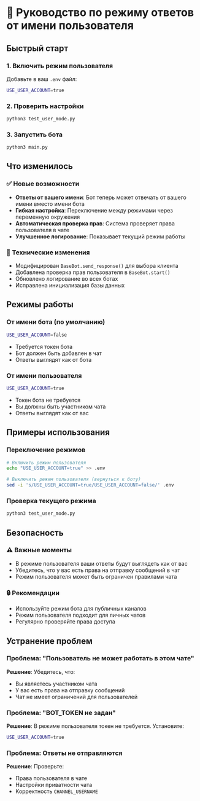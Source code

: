 # 🤖 Руководство по режиму ответов от имени пользователя

## Быстрый старт

### 1. Включить режим пользователя
Добавьте в ваш `.env` файл:
```bash
USE_USER_ACCOUNT=true
```

### 2. Проверить настройки
```bash
python3 test_user_mode.py
```

### 3. Запустить бота
```bash
python3 main.py
```

## Что изменилось

### ✅ Новые возможности
- **Ответы от вашего имени**: Бот теперь может отвечать от вашего имени вместо имени бота
- **Гибкая настройка**: Переключение между режимами через переменную окружения
- **Автоматическая проверка прав**: Система проверяет права пользователя в чате
- **Улучшенное логирование**: Показывает текущий режим работы

### 🔧 Технические изменения
- Модифицирован `BaseBot.send_response()` для выбора клиента
- Добавлена проверка прав пользователя в `BaseBot.start()`
- Обновлено логирование во всех ботах
- Исправлена инициализация базы данных

## Режимы работы

### От имени бота (по умолчанию)
```bash
USE_USER_ACCOUNT=false
```
- Требуется токен бота
- Бот должен быть добавлен в чат
- Ответы выглядят как от бота

### От имени пользователя
```bash
USE_USER_ACCOUNT=true
```
- Токен бота не требуется
- Вы должны быть участником чата
- Ответы выглядят как от вас

## Примеры использования

### Переключение режимов
```bash
# Включить режим пользователя
echo "USE_USER_ACCOUNT=true" >> .env

# Выключить режим пользователя (вернуться к боту)
sed -i 's/USE_USER_ACCOUNT=true/USE_USER_ACCOUNT=false/' .env
```

### Проверка текущего режима
```bash
python3 test_user_mode.py
```

## Безопасность

### ⚠️ Важные моменты
- В режиме пользователя ваши ответы будут выглядеть как от вас
- Убедитесь, что у вас есть права на отправку сообщений в чат
- Режим пользователя может быть ограничен правилами чата

### 🔒 Рекомендации
- Используйте режим бота для публичных каналов
- Режим пользователя подходит для личных чатов
- Регулярно проверяйте права доступа

## Устранение проблем

### Проблема: "Пользователь не может работать в этом чате"
**Решение**: Убедитесь, что:
- Вы являетесь участником чата
- У вас есть права на отправку сообщений
- Чат не имеет ограничений для пользователей

### Проблема: "BOT_TOKEN не задан"
**Решение**: В режиме пользователя токен не требуется. Установите:
```bash
USE_USER_ACCOUNT=true
```

### Проблема: Ответы не отправляются
**Решение**: Проверьте:
- Права пользователя в чате
- Настройки приватности чата
- Корректность `CHANNEL_USERNAME`
